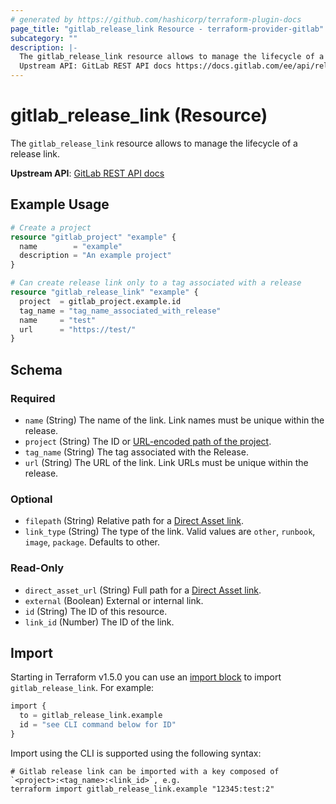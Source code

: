 ```yaml
---
# generated by https://github.com/hashicorp/terraform-plugin-docs
page_title: "gitlab_release_link Resource - terraform-provider-gitlab"
subcategory: ""
description: |-
  The gitlab_release_link resource allows to manage the lifecycle of a release link.
  Upstream API: GitLab REST API docs https://docs.gitlab.com/ee/api/releases/links.html
---
```


# gitlab_release_link (Resource)

The `gitlab_release_link` resource allows to manage the lifecycle of a release link.

**Upstream API**: [GitLab REST API docs](https://docs.gitlab.com/ee/api/releases/links.html)

## Example Usage

```terraform
# Create a project
resource "gitlab_project" "example" {
  name        = "example"
  description = "An example project"
}

# Can create release link only to a tag associated with a release
resource "gitlab_release_link" "example" {
  project  = gitlab_project.example.id
  tag_name = "tag_name_associated_with_release"
  name     = "test"
  url      = "https://test/"
}
```

<!-- schema generated by tfplugindocs -->
## Schema

### Required

- `name` (String) The name of the link. Link names must be unique within the release.
- `project` (String) The ID or [URL-encoded path of the project](https://docs.gitlab.com/ee/api/index.html#namespaced-path-encoding).
- `tag_name` (String) The tag associated with the Release.
- `url` (String) The URL of the link. Link URLs must be unique within the release.

### Optional

- `filepath` (String) Relative path for a [Direct Asset link](https://docs.gitlab.com/ee/user/project/releases/index.html#permanent-links-to-release-assets).
- `link_type` (String) The type of the link. Valid values are `other`, `runbook`, `image`, `package`. Defaults to other.

### Read-Only

- `direct_asset_url` (String) Full path for a [Direct Asset link](https://docs.gitlab.com/ee/user/project/releases/index.html#permanent-links-to-release-assets).
- `external` (Boolean) External or internal link.
- `id` (String) The ID of this resource.
- `link_id` (Number) The ID of the link.

## Import

Starting in Terraform v1.5.0 you can use an [import block](https://developer.hashicorp.com/terraform/language/import) to import `gitlab_release_link`. For example:
```terraform
import {
  to = gitlab_release_link.example
  id = "see CLI command below for ID"
}
```

Import using the CLI is supported using the following syntax:

```shell
# Gitlab release link can be imported with a key composed of `<project>:<tag_name>:<link_id>`, e.g.
terraform import gitlab_release_link.example "12345:test:2"
```
